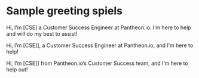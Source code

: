 # Sample greeting spiels

Hi, I’m [CSE] a Customer Success Engineer at Pantheon.io. I’m here to help and will do my best to assist!

Hi, I’m [CSE]], a Customer Success Engineer at Pantheon.io, and I’m here to help!

Hi, I’m [CSE]] from Pantheon.io’s Customer Success team, and I’m here to help out!






